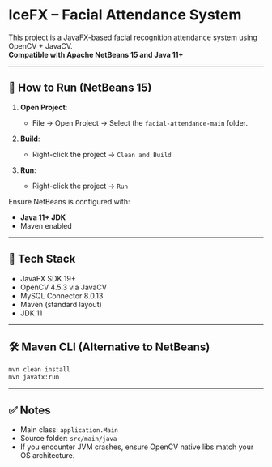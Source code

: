 
# IceFX – Facial Attendance System

This project is a JavaFX-based facial recognition attendance system using OpenCV + JavaCV.  
**Compatible with Apache NetBeans 15 and Java 11+**

---

## 🚀 How to Run (NetBeans 15)

1. **Open Project**:
   - File → Open Project → Select the `facial-attendance-main` folder.

2. **Build**:
   - Right-click the project → `Clean and Build`

3. **Run**:
   - Right-click the project → `Run`

Ensure NetBeans is configured with:
- **Java 11+ JDK**
- Maven enabled

---

## 🧰 Tech Stack

- JavaFX SDK 19+
- OpenCV 4.5.3 via JavaCV
- MySQL Connector 8.0.13
- Maven (standard layout)
- JDK 11

---

## 🛠️ Maven CLI (Alternative to NetBeans)

```bash
mvn clean install
mvn javafx:run
```

---

## ✅ Notes

- Main class: `application.Main`
- Source folder: `src/main/java`
- If you encounter JVM crashes, ensure OpenCV native libs match your OS architecture.

